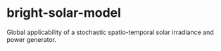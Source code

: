 # bright-solar-model
Global applicability of a stochastic spatio-temporal solar irradiance and power generator.
